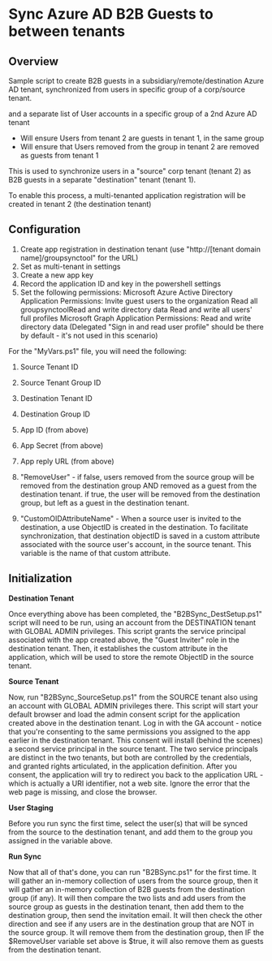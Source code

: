 # Sync Azure AD B2B Guests to between tenants

## Overview

Sample script to create B2B guests in a subsidiary/remote/destination Azure AD tenant, synchronized from
users in specific group of a corp/source tenant.

and a separate list of User accounts in a specific group of a 2nd Azure AD tenant

* Will ensure Users from tenant 2 are guests in tenant 1, in the same group
* Will ensure that Users removed from the group in tenant 2 are removed as guests from tenant 1

This is used to synchronize users in a "source" corp tenant (tenant 2) as B2B guests in a 
separate "destination" tenant (tenant 1).

	
To enable this process, a multi-tenanted application registration will be created in tenant 2 (the destination tenant)

## Configuration

1. Create app registration in destination tenant (use "http://[tenant domain name]/groupsynctool" for the URL)
2. Set as multi-tenant in settings
3. Create a new app key
4. Record the application ID and key in the powershell settings
5. Set the following permissions:
	Microsoft Azure Active Directory
		Application Permissions:
			Invite guest users to the organization
			Read all groupsynctoolRead and write directory data
			Read and write all users' full profiles
	Microsoft Graph
		Application Permissions:
			Read and write directory data
		(Delegated "Sign in and read user profile" should be there
			by default - it's not used in this scenario)

For the "MyVars.ps1" file, you will need the following:
1. Source Tenant ID
2. Source Tenant Group ID
3. Destination Tenant ID
4. Destination Group ID

5. App ID (from above)
6. App Secret (from above)
7. App reply URL (from above)

8. "RemoveUser" - if false, users removed from the source group will be removed 
	from the destination group AND removed as a guest from the destination tenant.
	if true, the user will be removed from the destination group, but left as a guest
	in the destination tenant.
	
9. "CustomOIDAttributeName" - When a source user is invited to the destination, a use ObjectID is created in the destination.
	To facilitate synchronization, that destination objectID is saved in a custom attribute associated with the source user's account,
	in the source tenant. This variable is the name of that custom attribute.
	
## Initialization

__Destination Tenant__

Once everything above has been completed, the "B2BSync_DestSetup.ps1" script will need to be run, using an account from the DESTINATION tenant with GLOBAL ADMIN privileges. This script grants the service principal associated with the app created above, the "Guest Inviter" role in the destination tenant. Then, it establishes the custom attribute in the application, which will be used to store the remote ObjectID in the source tenant.

__Source Tenant__

Now, run "B2BSync_SourceSetup.ps1" from the SOURCE tenant also using an account with GLOBAL ADMIN privileges there. This script will start your default browser and load the admin consent script for the application created above in the destination tenant. Log in with the GA account - notice that you're consenting to the same permissions you assigned to the app earlier in the destination tenant. This consent will install (behind the scenes) a second service principal in the source tenant. The two service principals are distinct in the two tenants, but both are controlled by the credentials, and granted rights articulated, in the application definition. After you consent, the application will try to redirect you back to the application URL - which is actually a URI identifier, not a web site. Ignore the error that the web page is missing, and close the browser.

__User Staging__

Before you run sync the first time, select the user(s) that will be synced from the source to the destination tenant, and add them to the group you assigned in the variable above.

__Run Sync__

Now that all of that's done, you can run "B2BSync.ps1" for the first time. It will gather an in-memory collection of users from the source group, then it will gather an in-memory collection of B2B guests from the destination group (if any). It will then compare the two lists and add users from the source group as guests in the destination tenant, then add them to the destination group, then send the invitation email. It will then check the other direction and see if any users are in the destination group that are NOT in the source group. It will remove them from the destination group, then IF the $RemoveUser variable set above is $true, it will also remove them as guests from the destination tenant.




